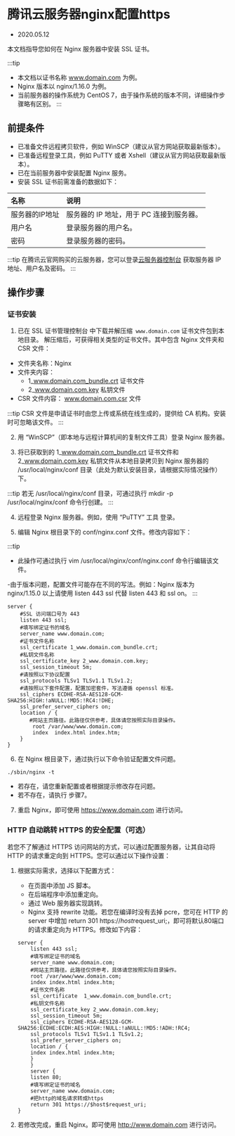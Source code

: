 # 腾讯云服务器nginx配置https

- 2020.05.12

本文档指导您如何在 Nginx 服务器中安装 SSL 证书。

:::tip
- 本文档以证书名称 www.domain.com 为例。
- Nginx 版本以 nginx/1.16.0 为例。
- 当前服务器的操作系统为 CentOS 7，由于操作系统的版本不同，详细操作步骤略有区别。
:::

## 前提条件

- 已准备文件远程拷贝软件，例如 WinSCP（建议从官方网站获取最新版本）。
- 已准备远程登录工具，例如 PuTTY 或者 Xshell（建议从官方网站获取最新版本）。
- 已在当前服务器中安装配置 Nginx 服务。
- 安装 SSL 证书前需准备的数据如下：

| 名称 |	说明
| :---| :---|
| 服务器的IP地址 |	服务器的 IP 地址，用于 PC 连接到服务器。
| 用户名 |	登录服务器的用户名。
| 密码	| 登录服务器的密码。

:::tip
在腾讯云官网购买的云服务器，您可以登录[云服务器控制台](https://cloud.tencent.com/login?s_url=https%3A%2F%2Fconsole.cloud.tencent.com%2Fcvm) 获取服务器 IP 地址、用户名及密码。
:::

## 操作步骤


### 证书安装

1. 已在 SSL 证书管理控制台 中下载并解压缩` www.domain.com` 证书文件包到本地目录。
解压缩后，可获得相关类型的证书文件。其中包含 Nginx 文件夹和 CSR 文件：

- 文件夹名称：Nginx
- 文件夹内容：
    - 1_www.domain.com_bundle.crt 证书文件
    - 2_www.domain.com.key 私钥文件
- CSR 文件内容： www.domain.com.csr 文件

:::tip
CSR 文件是申请证书时由您上传或系统在线生成的，提供给 CA 机构。安装时可忽略该文件。
:::

2. 用 “WinSCP”（即本地与远程计算机间的复制文件工具）登录 Nginx 服务器。

3. 将已获取到的 1_www.domain.com_bundle.crt 证书文件和 2_www.domain.com.key 私钥文件从本地目录拷贝到 Nginx 服务器的 /usr/local/nginx/conf 目录（此处为默认安装目录，请根据实际情况操作）下。

:::tip
若无 /usr/local/nginx/conf 目录，可通过执行 mkdir -p /usr/local/nginx/conf 命令行创建。
:::

4. 远程登录 Nginx 服务器。例如，使用 “PuTTY” 工具 登录。

5. 编辑 Nginx 根目录下的 conf/nginx.conf 文件。修改内容如下：

:::tip
- 此操作可通过执行 vim /usr/local/nginx/conf/nginx.conf 命令行编辑该文件。

 -由于版本问题，配置文件可能存在不同的写法。例如：Nginx 版本为 nginx/1.15.0 以上请使用 listen 443 ssl 代替 listen 443 和 ssl on。
 :::

 ```nginx
server {
     #SSL 访问端口号为 443
     listen 443 ssl; 
     #填写绑定证书的域名
     server_name www.domain.com; 
     #证书文件名称
     ssl_certificate 1_www.domain.com_bundle.crt; 
     #私钥文件名称
     ssl_certificate_key 2_www.domain.com.key; 
     ssl_session_timeout 5m;
     #请按照以下协议配置
     ssl_protocols TLSv1 TLSv1.1 TLSv1.2; 
     #请按照以下套件配置，配置加密套件，写法遵循 openssl 标准。
     ssl_ciphers ECDHE-RSA-AES128-GCM-SHA256:HIGH:!aNULL:!MD5:!RC4:!DHE; 
     ssl_prefer_server_ciphers on;
     location / {
        #网站主页路径。此路径仅供参考，具体请您按照实际目录操作。
         root /var/www/www.domain.com; 
         index  index.html index.htm;
     }
 }
 ```

 6. 在 Nginx 根目录下，通过执行以下命令验证配置文件问题。

 ```
 ./sbin/nginx -t
 ```

- 若存在，请您重新配置或者根据提示修改存在问题。
- 若不存在，请执行 步骤7。

7. 重启 Nginx，即可使用 https://www.domain.com 进行访问。

### HTTP 自动跳转 HTTPS 的安全配置（可选）

若您不了解通过 HTTPS 访问网站的方式，可以通过配置服务器，让其自动将 HTTP 的请求重定向到 HTTPS。您可以通过以下操作设置：

1. 根据实际需求，选择以下配置方式：
    - 在页面中添加 JS 脚本。
    - 在后端程序中添加重定向。
    - 通过 Web 服务器实现跳转。
    - Nginx 支持 rewrite 功能。若您在编译时没有去掉 pcre，您可在 HTTP 的 server 中增加 return 301 https://$host$request_uri;，即可将默认80端口的请求重定向为 HTTPS。修改如下内容：

    ```nginx
    server {
        listen 443 ssl;
        #填写绑定证书的域名
        server_name www.domain.com; 
        #网站主页路径。此路径仅供参考，具体请您按照实际目录操作。
        root /var/www/www.domain.com; 
        index index.html index.htm;   
        #证书文件名称
        ssl_certificate  1_www.domain.com_bundle.crt; 
        #私钥文件名称
        ssl_certificate_key 2_www.domain.com.key; 
        ssl_session_timeout 5m;
        ssl_ciphers ECDHE-RSA-AES128-GCM-SHA256:ECDHE:ECDH:AES:HIGH:!NULL:!aNULL:!MD5:!ADH:!RC4;
        ssl_protocols TLSv1 TLSv1.1 TLSv1.2;
        ssl_prefer_server_ciphers on;
        location / {
        index index.html index.htm;
        }
        }
        server {
        listen 80;
        #填写绑定证书的域名
        server_name www.domain.com; 
        #把http的域名请求转成https
        return 301 https://$host$request_uri; 
    }
    ```

2. 若修改完成，重启 Nginx。即可使用 http://www.domain.com 进行访问。